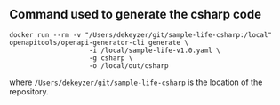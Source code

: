 ## Command used to generate the csharp code
```
docker run --rm -v "/Users/dekeyzer/git/sample-life-csharp:/local" openapitools/openapi-generator-cli generate \
                    -i /local/sample-life-v1.0.yaml \
                    -g csharp \
                    -o /local/out/csharp
```
where `/Users/dekeyzer/git/sample-life-csharp` is the location of the repository.